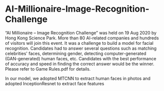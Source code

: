 # AI-Millionaire-Image-Recognition-Challenge

“AI Millionaire – Image Recognition Challenge” was held on 19 Aug 2020 by Hong Kong Science Park. More than 80 AI-related companies and hundreds of visitors will join this event. It was a challenge to build a model for facial recognition. Candidates had to answer several questions such as matching celebrities' faces, determining gender, detecting computer-generated (GAN-generated) human faces, etc. Candidates with the best performance of accuracy and speed in finding the correct answer would be the winner. Please refer to Game Rules.pdf for details.

In our model, we adopted MTCNN to extract human faces in photos and adopted InceptionResnet to extract face features
